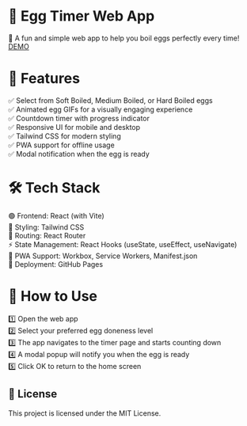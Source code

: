 # 🥚 Egg Timer Web App
🚀 A fun and simple web app to help you boil eggs perfectly every time! [DEMO](https://ruksinadev.github.io/egg-boiler/)

# 🌟 Features
✅ Select from Soft Boiled, Medium Boiled, or Hard Boiled eggs<br>
✅ Animated egg GIFs for a visually engaging experience<br>
✅ Countdown timer with progress indicator<br>
✅ Responsive UI for mobile and desktop<br>
✅ Tailwind CSS for modern styling<br>
✅ PWA support for offline usage<br>
✅ Modal notification when the egg is ready

# 🛠 Tech Stack
🟢 Frontend: React (with Vite)<br>
🎨 Styling: Tailwind CSS<br>
🔗 Routing: React Router<br>
⚡ State Management: React Hooks (useState, useEffect, useNavigate)<br>
📲 PWA Support: Workbox, Service Workers, Manifest.json<br>
🚀 Deployment: GitHub Pages


# 🎯 How to Use
1️⃣ Open the web app<br>
2️⃣ Select your preferred egg doneness level<br>
3️⃣ The app navigates to the timer page and starts counting down<br>
4️⃣ A modal popup will notify you when the egg is ready<br>
5️⃣ Click OK to return to the home screen<br>

## 📜 License
This project is licensed under the MIT License.